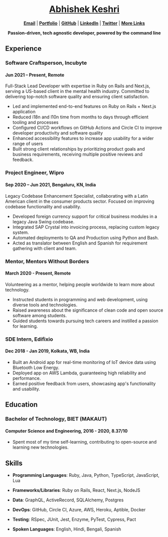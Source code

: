 <div align="center">

# [Abhishek Keshri](https://2kabhishek.github.io)

[**Email**](mailto:iam2kabhishek@gmail.com) | [**Portfolio**](https://2kabhishek.github.io) | [**GitHub**](https://github.com/2kabhishek) | [**LinkedIn**](https://www.linkedin.com/in/2kabhishek/) | [**Twitter**](https://twitter.com/2kabhishek) | [**More Links**](https://2kabhishek.github.io/links)

**Passion-driven, tech agnostic developer, powered by the command line**

</div>

## Experience

### Software Craftsperson, Incubyte

#### Jun 2021 – Present, Remote

Full-Stack Lead Developer with expertise in Ruby on Rails and Next.js, serving a US-based client in the mental health industry. Committed to delivering top-notch software quality and ensuring client satisfaction.

-   Led and implemented end-to-end features on Ruby on Rails + Next.js application
-   Reduced i18n and l10n time from months to days through efficient tooling and processes
-   Configured CI/CD workflows on GitHub Actions and Circle CI to improve developer productivity and software quality
-   Enhanced accessibility features to increase app usability for a wider range of users
-   Built strong client relationships by prioritizing product goals and business requirements, receiving multiple positive reviews and feedback.

### Project Engineer, Wipro

#### Sep 2020 – Jun 2021, Bengaluru, KN, India

Legacy Codebase Enhancement Specialist, collaborating with a Latin American client in the consumer products sector. Focused on improving codebase functionality and usability.

-   Developed foreign currency support for critical business modules in a legacy Java Swing codebase.
-   Integrated SAP Crystal into invoicing process, replacing custom legacy system.
-   Automated deployments to QA and Production using Python and Bash.
-   Acted as translator between English and Spanish for requirement gathering with client and team.

### Mentor, Mentors Without Borders

#### March 2020 - Present, Remote

Volunteering as a mentor, helping people worldwide to learn more about technology.

-   Instructed students in programming and web development, using diverse tools and technologies.
-   Raised awareness about the significance of clean code and open source software among students.
-   Guided students towards pursuing tech careers and instilled a passion for learning.

### SDE Intern, Edifixio

#### Dec 2018 - Jan 2019, Kolkata, WB, India

-   Built an Android app for real-time monitoring of IoT device data using Bluetooth Low Energy.
-   Deployed app on AWS Lambda, guaranteeing high reliability and performance.
-   Earned positive feedback from users, showcasing app's functionality and usability.

## Education

### Bachelor of Technology, BIET (MAKAUT)

#### Computer Science and Engineering, 2016 - 2020, 8.37/10

-   Spent most of my time self-learning, contributing to open-source and learning new technologies.

## Skills

-   **Programming Languages**:
    Ruby, Java, Python, TypeScript, JavaScript, Lua
-   **Frameworks/Libraries**:
    Ruby on Rails, React, Next.js, NodeJS
-   **Data**:
    GraphQL, ActiveRecord, SQLAlchemy, Postgres
-   **DevOps**:
    GitHub, Circle CI, Azure, AWS, Heroku, Aptible, Docker
-   **Testing**:
    RSpec, JUnit, Jest, Enzyme, PyTest, Cypress, Pact

-   **Spoken Languages**:
    English, Hindi, Bengali, Spanish
